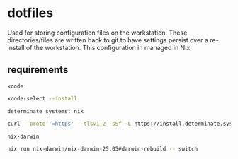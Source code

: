 # dotfiles

Used for storing configuration files on the workstation. These directories/files are written back to git to have settings persist over a re-install of the workstation. This configuration in managed in Nix

## requirements

`xcode`
```bash
xcode-select --install
```

`determinate systems: nix`
```bash
curl --proto '=https' --tlsv1.2 -sSf -L https://install.determinate.systems/nix | sh -s -- install
```

`nix-darwin`
```bash
nix run nix-darwin/nix-darwin-25.05#darwin-rebuild -- switch
```
